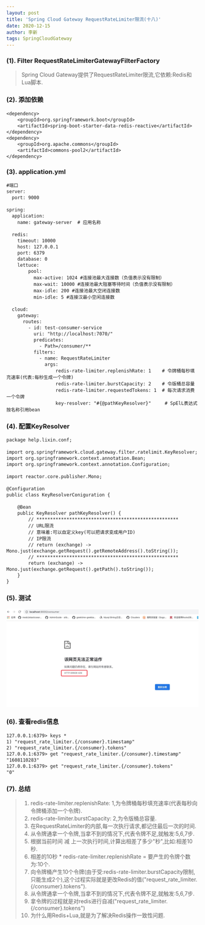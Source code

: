 ```yaml
---
layout: post
title: 'Spring Cloud Gateway RequestRateLimiter限流(十八)'
date: 2020-12-15
author: 李新
tags: SpringCloudGateway
---
```


### (1). Filter RequestRateLimiterGatewayFilterFactory
> Spring Cloud Gateway提供了RequestRateLimiter限流,它依赖:Redis和Lua脚本.

### (2). 添加依赖
```
<dependency>
	<groupId>org.springframework.boot</groupId>
	<artifactId>spring-boot-starter-data-redis-reactive</artifactId>
</dependency>
<dependency>
	<groupId>org.apache.commons</groupId>
	<artifactId>commons-pool2</artifactId>
</dependency>
```
### (3). application.yml
```
#端口
server:
  port: 9000

spring:
  application:
    name: gateway-server  # 应用名称
  
  redis:
    timeout: 10000
    host: 127.0.0.1
    port: 6379 
    database: 0
    lettuce:
        pool:
          max-active: 1024 #连接池最大连接数（负值表示没有限制）
          max-wait: 10000 #连接池最大阻塞等待时间（负值表示没有限制）
          max-idle: 200 #连接池最大空闭连接数
          min-idle: 5 #连接汉最小空闲连接数
  
  cloud:
    gateway:
      routes:
        - id: test-consumer-service
          uri: "http://localhost:7070/"
          predicates: 
            - Path=/consumer/**
          filters:
            - name: RequestRateLimiter
              args:
                  redis-rate-limiter.replenishRate: 1    # 令牌桶每秒填充速率(代表:每秒生成一个令牌)
                  redis-rate-limiter.burstCapacity: 2    # 令版桶总容量
                  redis-rate-limiter.requestedTokens: 1  # 每次请求消费一个令牌
                  key-resolver: "#{@pathKeyResolver}"     # SpElL表达式按名称引用bean 
```
### (4). 配置KeyResolver
```
package help.lixin.conf;

import org.springframework.cloud.gateway.filter.ratelimit.KeyResolver;
import org.springframework.context.annotation.Bean;
import org.springframework.context.annotation.Configuration;

import reactor.core.publisher.Mono;

@Configuration
public class KeyResolverConiguration {

	@Bean
	public KeyResolver pathKeyResolver() {
		// ****************************************************
		// URL限流
		// 意味着:可以自定义key(可以把请求变成用户ID)
		// IP限流
		// return (exchange) -> Mono.just(exchange.getRequest().getRemoteAddress().toString());
		// ****************************************************
		return (exchange) -> Mono.just(exchange.getRequest().getPath().toString());
	}
}
```
### (5). 测试
!["限流快速测试"](/assets/spring-cloud-gateway/imgs/spring-cloud-gateway-rate-limiter.png)

### (6). 查看redis信息
```
127.0.0.1:6379> keys *
1) "request_rate_limiter.{/consumer}.timestamp"
2) "request_rate_limiter.{/consumer}.tokens"
127.0.0.1:6379> get "request_rate_limiter.{/consumer}.timestamp"
"1608110283"
127.0.0.1:6379> get "request_rate_limiter.{/consumer}.tokens"
"0"
```
### (7). 总结
> 1. redis-rate-limiter.replenishRate: 1,为令牌桶每秒填充速率(代表每秒向令牌桶添加一个令牌).    
> 2. redis-rate-limiter.burstCapacity: 2,为令版桶总容量.   
> 3. 在RequestRateLimiter的内部,每一次执行请求,都记住最后一次的时间.    
> 4. 从令牌通拿一个令牌,当拿不到的情况下,代表令牌不足,就触发:5,6,7步.    
> 5. 根据当前时间 减 上一次执行时间,计算出相差了多少"秒",比如:相差10秒.    
> 6. 相差的10秒 * redis-rate-limiter.replenishRate = 要产生的令牌个数为:10个.     
> 7. 向令牌桶产生10个令牌(由于受:redis-rate-limiter.burstCapacity限制,只能生成2个),这个过程实际就是更改Redis的值("request_rate_limiter.{/consumer}.tokens"). 
> 8. 从令牌通拿一个令牌,当拿不到的情况下,代表令牌不足,就触发:5,6,7步.    
> 9. 拿令牌的过程就是对redis进行自减("request_rate_limiter.{/consumer}.tokens")
> 10. 为什么用Redis+Lua,就是为了解决Redis操作一致性问题.   